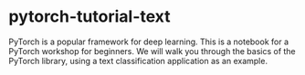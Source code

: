 # pytorch-tutorial-text
PyTorch is a popular framework for deep learning. This is a notebook for a PyTorch workshop for beginners.
We will walk you through the basics of the PyTorch library, using a text classification application as an example.
